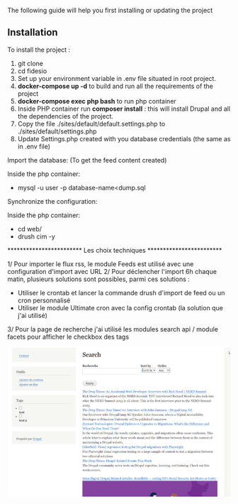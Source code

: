The following guide will help you first installing or updating the project

## Installation

To install the project :

1. git clone
2. cd fidesio
3. Set up your environment variable in .env file situated in root project.
4. **docker-compose up -d** to build and run all the requirements of the project
5. **docker-compose exec php bash** to run php container
6. Inside PHP container run **composer install** : this will install Drupal and all the dependencies of the project.
7. Copy the file ./sites/default/default.settings.php to ./sites/default/settings.php
8. Update Settings.php created with you database credentials (the same as in .env file)

Import the database: (To get the feed content created)

Inside the php container:
- mysql -u user -p database-name<dump.sql

Synchronize the configuration:

Inside the php container:
- cd web/
- drush cim -y

 ************************ Les choix techniques ************************

1/ Pour importer le flux rss, le module Feeds est utilisé avec une configuration d'import avec URL
2/ Pour déclencher l'import 6h chaque matin, plusieurs solutions sont possibles, parmi ces solutions : 

- Utiliser le crontab et lancer la commande drush d'import de feed ou un cron personnalisé
- Utiliser le module Ultimate cron avec la config crontab (la solution que j'ai utilisé)

3/ Pour la page de recherche j'ai utilisé les modules search api / module facets pour afficher le checkbox des tags

![img.png](img.png)